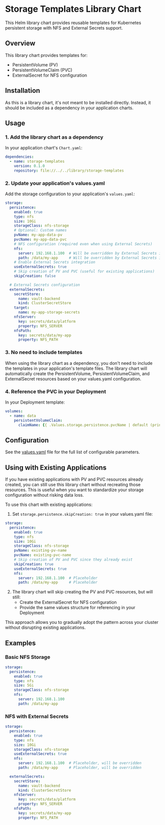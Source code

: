 # Storage Templates Library Chart

This Helm library chart provides reusable templates for Kubernetes persistent storage with NFS and External Secrets support.

## Overview

This library chart provides templates for:
- PersistentVolume (PV)
- PersistentVolumeClaim (PVC)
- ExternalSecret for NFS configuration

## Installation

As this is a library chart, it's not meant to be installed directly. Instead, it should be included as a dependency in your application charts.

## Usage

### 1. Add the library chart as a dependency

In your application chart's `Chart.yaml`:

```yaml
dependencies:
  - name: storage-templates
    version: 0.1.0
    repository: file://../../library/storage-templates
```

### 2. Update your application's values.yaml

Add the storage configuration to your application's `values.yaml`:

```yaml
storage:
  persistence:
    enabled: true
    type: nfs
    size: 10Gi
    storageClass: nfs-storage
    # Optional: Custom names
    pvName: my-app-data-pv
    pvcName: my-app-data-pvc
    # NFS configuration (required even when using External Secrets)
    nfs:
      server: 192.168.1.100  # Will be overridden by External Secrets if enabled
      path: /data/my-app     # Will be overridden by External Secrets if enabled
    # Enable External Secrets integration
    useExternalSecrets: true
    # Skip creation of PV and PVC (useful for existing applications)
    skipCreation: false

  # External Secrets configuration
  externalSecrets:
    secretStore:
      name: vault-backend
      kind: ClusterSecretStore
    target:
      name: my-app-storage-secrets
    nfsServer:
      key: secrets/data/platform
      property: NFS_SERVER
    nfsPath:
      key: secrets/data/my-app
      property: NFS_PATH
```

### 3. No need to include templates

When using the library chart as a dependency, you don't need to include the templates in your application's template files. The library chart will automatically create the PersistentVolume, PersistentVolumeClaim, and ExternalSecret resources based on your values.yaml configuration.

### 4. Reference the PVC in your Deployment

In your Deployment template:

```yaml
volumes:
  - name: data
    persistentVolumeClaim:
      claimName: {{ .Values.storage.persistence.pvcName | default (printf "%s-pvc" .Release.Name) }}
```

## Configuration

See the [values.yaml](./values.yaml) file for the full list of configurable parameters.

## Using with Existing Applications

If you have existing applications with PV and PVC resources already created, you can still use this library chart without recreating those resources. This is useful when you want to standardize your storage configuration without risking data loss.

To use this chart with existing applications:

1. Set `storage.persistence.skipCreation: true` in your values.yaml file:

```yaml
storage:
  persistence:
    enabled: true
    type: nfs
    size: 10Gi
    storageClass: nfs-storage
    pvName: existing-pv-name
    pvcName: existing-pvc-name
    # Skip creation of PV and PVC since they already exist
    skipCreation: true
    useExternalSecrets: true
    nfs:
      server: 192.168.1.100  # Placeholder
      path: /data/my-app     # Placeholder
```

2. The library chart will skip creating the PV and PVC resources, but will still:
   - Create the ExternalSecret for NFS configuration
   - Provide the same values structure for referencing in your Deployment

This approach allows you to gradually adopt the pattern across your cluster without disrupting existing applications.

## Examples

### Basic NFS Storage

```yaml
storage:
  persistence:
    enabled: true
    type: nfs
    size: 5Gi
    storageClass: nfs-storage
    nfs:
      server: 192.168.1.100
      path: /data/my-app
```

### NFS with External Secrets

```yaml
storage:
  persistence:
    enabled: true
    type: nfs
    size: 10Gi
    storageClass: nfs-storage
    useExternalSecrets: true
    nfs:
      server: 192.168.1.100  # Placeholder, will be overridden
      path: /data/my-app     # Placeholder, will be overridden

  externalSecrets:
    secretStore:
      name: vault-backend
      kind: ClusterSecretStore
    nfsServer:
      key: secrets/data/platform
      property: NFS_SERVER
    nfsPath:
      key: secrets/data/my-app
      property: NFS_PATH
